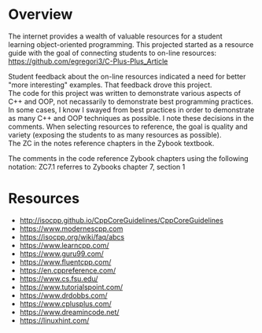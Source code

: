 # Overview

The internet provides a wealth of valuable resources for a student        
learning object-oriented programming. This projected started as a resource
guide with the goal of connecting students to on-line resources:          
https://github.com/egregori3/C-Plus-Plus_Article                          
                                                                            
Student feedback about the on-line resources indicated a need for better  
"more interesting" examples. That feedback drove this project.            
The code for this project was written to demonstrate various aspects of   
C++ and OOP, not necassarily to demonstrate best programming practices.   
In some cases, I know I swayed from best practices in order to demonstrate
as many C++ and OOP techniques as possible. I note these decisions in the 
comments. When selecting resources to reference, the goal is quality and  
variety (exposing the students to as many resources as possible).         
The ZC in the notes reference chapters in the Zybook textbook.            
                                                                           
The comments in the code reference Zybook chapters using the following    
notation: ZC7.1 referres to Zybooks chapter 7, section 1                  


# Resources

 * http://isocpp.github.io/CppCoreGuidelines/CppCoreGuidelines          
 * https://www.modernescpp.com                                          
 * https://isocpp.org/wiki/faq/abcs                                     
 * https://www.learncpp.com/                                            
 * https://www.guru99.com/                                              
 * https://www.fluentcpp.com/                                           
 * https://en.cppreference.com/                                         
 * https://www.cs.fsu.edu/                                              
 * https://www.tutorialspoint.com/                                      
 * https://www.drdobbs.com/                                             
 * https://www.cplusplus.com/                                           
 * https://www.dreamincode.net/                                         
 * https://linuxhint.com/     




